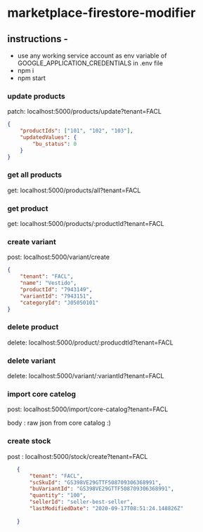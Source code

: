 # marketplace-firestore-modifier



## instructions -
 - use any working service account as env variable of GOOGLE_APPLICATION_CREDENTIALS in .env file
 - npm i
 - npm start
 
 
### update products

patch: localhost:5000/products/update?tenant=FACL

```json
{
    "productIds": ["101", "102", "103"],
    "updatedValues": {
        "bu_status": 0
    }
}
```


### get all products

get: localhost:5000/products/all?tenant=FACL


### get product

get: localhost:5000/products/:productId?tenant=FACL


### create variant

post: localhost:5000/variant/create

```json
{
    "tenant": "FACL",
    "name": "Vestido",
    "productId": "7943149",
    "variantId": "7943151",
    "categoryId": "J05050101"
}
```

### delete product

delete: localhost:5000/product/:producdtId?tenant=FACL


### delete variant

delete: localhost:5000/variant/:variantId?tenant=FACL
 
 
 ### import core catelog
 
 post: localhost:5000/import/core-catalog?tenant=FACL
 
 body : raw json from core catalog :)
 
 ### create stock
 
 post : localhost:5000/stock/create?tenant=FACL
 
 ```json
    {
        "tenant": "FACL",
        "scSkuId": "GS398VE29GTTF508709306368991",
        "buVariantId": "GS398VE29GTTF508709306368991",
        "quantity": "100",
        "sellerId": "seller-best-seller",
        "lastModifiedDate": "2020-09-17T08:51:24.148826Z"
    
    }
```

